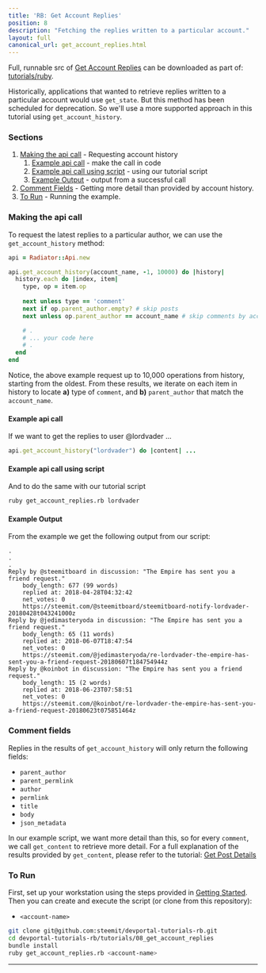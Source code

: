 ```yaml
---
title: 'RB: Get Account Replies'
position: 8
description: "Fetching the replies written to a particular account."
layout: full
canonical_url: get_account_replies.html
---              
```

<span class="fa-pull-left top-of-tutorial-repo-link"><span class="first-word">Full</span>, runnable src of [Get Account Replies](https://gitlab.syncad.com/hive/devportal/-/tree/master/tutorials/ruby/tutorials/08_get_account_replies) can be downloaded as part of: [tutorials/ruby](https://gitlab.syncad.com/hive/devportal/-/tree/master/tutorials/ruby).</span>
<br>



Historically, applications that wanted to retrieve replies written to a particular account would use `get_state`.  But this method has been scheduled for deprecation.  So we'll use a more supported approach in this tutorial using `get_account_history`.

### Sections

1. [Making the api call](#making-the-api-call) - Requesting account history
    1. [Example api call](#example-api-call) - make the call in code
    1. [Example api call using script](#example-api-call-using-script) - using our tutorial script
    1. [Example Output](#example-output) - output from a successful call
1. [Comment Fields](#comment-fields) - Getting more detail than provided by account history.
1. [To Run](#to-run) - Running the example.

### Making the api call

To request the latest replies to a particular author, we can use the `get_account_history` method:

```ruby
api = Radiator::Api.new

api.get_account_history(account_name, -1, 10000) do |history|
  history.each do |index, item|
    type, op = item.op
    
    next unless type == 'comment'
    next if op.parent_author.empty? # skip posts
    next unless op.parent_author == account_name # skip comments by account

    # .
    # ... your code here
    # .
  end
end
```

Notice, the above example request up to 10,000 operations from history, starting from the oldest.  From these results, we iterate on each item in history to locate **a)** type of `comment`, and **b)** `parent_author` that match the `account_name`.

#### Example api call

If we want to get the replies to user @lordvader ...

```ruby
api.get_account_history("lordvader") do |content| ...
```

#### Example api call using script

And to do the same with our tutorial script
```bash
ruby get_account_replies.rb lordvader
```

#### Example Output

From the example we get the following output from our script:

```
.
.
.
Reply by @steemitboard in discussion: "The Empire has sent you a friend request."
	body_length: 677 (99 words)
	replied at: 2018-04-28T04:32:42
	net_votes: 0
	https://steemit.com/@steemitboard/steemitboard-notify-lordvader-20180428t043241000z
Reply by @jedimasteryoda in discussion: "The Empire has sent you a friend request."
	body_length: 65 (11 words)
	replied at: 2018-06-07T18:47:54
	net_votes: 0
	https://steemit.com/@jedimasteryoda/re-lordvader-the-empire-has-sent-you-a-friend-request-20180607t184754944z
Reply by @koinbot in discussion: "The Empire has sent you a friend request."
	body_length: 15 (2 words)
	replied at: 2018-06-23T07:58:51
	net_votes: 0
	https://steemit.com/@koinbot/re-lordvader-the-empire-has-sent-you-a-friend-request-20180623t075851464z
```

### Comment fields

Replies in the results of `get_account_history` will only return the following fields:

* `parent_author`
* `parent_permlink`
* `author`
* `permlink`
* `title`
* `body`
* `json_metadata`

In our example script, we want more detail than this, so for every `comment`, we call `get_content` to retrieve more detail.  For a full explanation of the results provided by `get_content`, please refer to the tutorial: [Get Post Details](https://github.com/steemit/devportal-tutorials-rb/tree/master/tutorials/05_get_post_details)

### To Run

First, set up your workstation using the steps provided in [Getting Started](https://developers.steem.io/tutorials-ruby/getting_started).  Then you can create and execute the script (or clone from this repository):

* `<account-name>`

```bash
git clone git@github.com:steemit/devportal-tutorials-rb.git
cd devportal-tutorials-rb/tutorials/08_get_account_replies
bundle install
ruby get_account_replies.rb <account-name>
```


---

